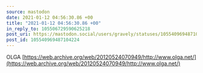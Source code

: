 ```yaml
---
source: mastodon
date: 2021-01-12 04:56:30.86 +00
title: "2021-01-12 04:56:30.86 +00"
in_reply_to: 105506729590625218
post_uri: https://mastodon.social/users/gravely/statuses/105540969487104224
post_id: 105540969487104224
---
```

OLGA [https://web.archive.org/web/20120524070949/http://www.olga.net/](https://web.archive.org/web/20120524070949/http://www.olga.net/)


